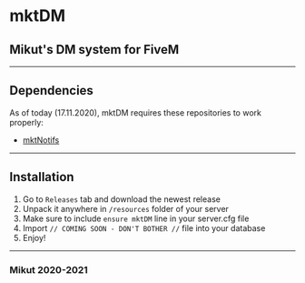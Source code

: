 # mktDM

## Mikut's DM system for FiveM

---

## Dependencies

As of today (17.11.2020), mktDM requires these repositories to work properly:

- [mktNotifs](https://github.com/Mikutut/mktNotifs)

---

## Installation

1. Go to `Releases` tab and download the newest release
2. Unpack it anywhere in `/resources` folder of your server
3. Make sure to include `ensure mktDM` line in your server.cfg file
4. Import `// COMING SOON - DON'T BOTHER //` file into your database
5. Enjoy!

---

### Mikut 2020-2021

